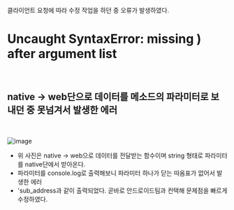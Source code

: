 클라이언트 요청에 따라 수정 작업을 하던 중 오류가 발생하였다.

# Uncaught SyntaxError: missing ) after argument list

<br>

  ## native -> web단으로 데이터를 메소드의 파라미터로 보내던 중 못넘겨서 발생한 에러
  
  <br>
  
  ![image](https://user-images.githubusercontent.com/94499416/163940242-5fd4675c-0d2c-415b-83f4-0442a79c33dd.png)
  
  * 위 사진은 native -> web으로 데이터를 전달받는 함수이며 string 형태로 파라미터를 native단에서 받아온다.
  * 파라미터를 console.log로 출력해보니 파라미터 하나가 닫는 따옴표가 없어서 발생한 에러
  * 'sub_address과 같이 출력되었다. 곧바로 안드로이드팀과 컨택해 문제점을 빠르게 수정하였다.
